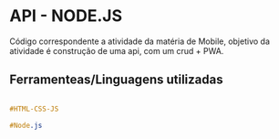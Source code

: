 # API - NODE.JS

Código correspondente a atividade da matéria de Mobile, objetivo da atividade é construção de uma api, com um crud + PWA.

## Ferramenteas/Linguagens utilizadas

```css

#HTML-CSS-JS

#Node.js

```